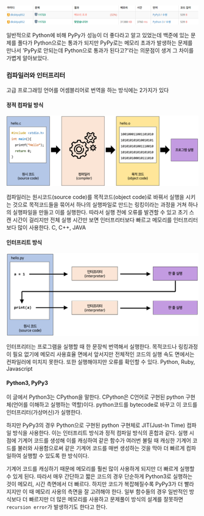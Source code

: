 ![img](./assets_Python_vs_PyPy/2023-02-22-16-01-40-image.png)

일반적으로 Python에 비해 PyPy가 성능이 더 좋다라고 알고 있었는데 백준에 있는 문제를 풀다가 Python으로는 통과가 되지만 PyPy로는 메모리 초과가 발생하는 문제를 만나서 'PyPy로 안되는데 Python으로 통과가 된다고?'라는 의문점이 생겨 그 차이를 가볍게 알아보았다.

### 컴파일러와 인터프리터

고급 프로그래밍 언어를 어셈블리어로 번역을 하는 방식에는 2가지가 있다

#### 정적 컴파일 방식

![img](./assets_Python_vs_PyPy/compiler1.png)

컴파일러는 원시코드(source code)를 목적코드(object code)로 바꿔서 실행을 시키는 것으로 목적코드들을 묶어서 하나의 실행파일로 만드는 링킹이라는 과정을 거쳐 하나의 실행파일을 만들고 이를 실행한다. 따라서 실행 전에 오류를 발견할 수 있고 초기 스캔 시간이 걸리지만 전체 실행 시간만 보면 인터프리터보다 빠르고 메모리를 인터프리터보다 많이 사용한다.
C, C++, JAVA

#### 인터프리트 방식

![img](./assets_Python_vs_PyPy/compiler2.png)

인터프리터는 프로그램을 실행할 때 한 문장씩 번역해서 실행한다. 목적코드나 링킹과정이 필요 없기에 메모리 사용효율 면에서 앞서지만 전체적인 코드의 실행 속도 면에서는 컨파일러에 미치지 못한다. 또한 실행해야지만 오류를 확인할 수 있다.
Python, Ruby, Javascript

#### Python3, PyPy3

이 글에서 Python3는 CPython을 말한다. CPython은 C언어로 구현된 python 구현체(언어를 이해하고 실행하는 역할)이다. python코드를 bytecode로 바꾸고 이 코드를 인터프리터(가상머신)가 실행한다.

하지만 PyPy3의 경우 Python으로 구현된 python 구현체로 JIT(Just-In Time) 컴파일 방식을 사용한다. 이는 인터프리트 방식과 정적 컴파일 방식의 혼합과 같다. 실행 시점에 기계어 코드를 생성해 이를 캐싱하여 같은 함수가 여러번 불릴 때 캐싱한 기계어 코드를 불러와 사용함으로써 같은 기계어 코드를 매번 생성하는 것을 막아 더 빠르게 컴파일하여 실행할 수 있도록 한 방식이다.

기계어 코드를 캐싱하기 때문에 메모리를 훨씬 많이 사용하게 되지만 더 빠르게 실행할 수 있게 된다. 따라서 매우 간단하고 짧은 코드의 경우 단순하게 Python3로 실행하는 것이 메모리, 시간 측면에서 더 빠르다. 하지만 코드가 복잡해질수록 PyPy3가 더 빨라지지만 이 때 메모리 사용의 측면을 잘 고려해야 한다. 일부 함수들의 경우 일반적인 방식보다 더 빠르지만 더 많은 메모리를 사용하고 문제풀이 방식의 설계를 잘못하면 `recursion error`가 발생하기도 한다고 한다.
